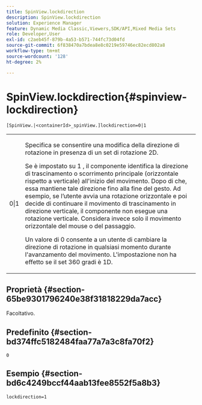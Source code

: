 ```yaml
---
title: SpinView.lockdirection
description: SpinView.lockdirection
solution: Experience Manager
feature: Dynamic Media Classic,Viewers,SDK/API,Mixed Media Sets
role: Developer,User
exl-id: c2aeb45f-879b-4a53-b571-744fc73d04fd
source-git-commit: 6f838470a7bdea8e8c0219e59746ec82ecd802a8
workflow-type: tm+mt
source-wordcount: '128'
ht-degree: 2%

---
```


# SpinView.lockdirection{#spinview-lockdirection}

`[SpinView.|<containerId>_spinView.]lockdirection=0|1`

<table id="table_18D47E7C6A2D4D68B94225CB621D5F7C"> 
 <tbody> 
  <tr> 
   <td colname="col1"> <p> <span class="codeph"> 0|1 </span> </p> </td> 
   <td colname="col2"> <p> Specifica se consentire una modifica della direzione di rotazione in presenza di un set di rotazione 2D. </p> <p>Se è impostato su <span class="codeph"> 1 </span>, il componente identifica la direzione di trascinamento o scorrimento principale (orizzontale rispetto a verticale) all'inizio del movimento. Dopo di che, essa mantiene tale direzione fino alla fine del gesto. Ad esempio, se l’utente avvia una rotazione orizzontale e poi decide di continuare il movimento di trascinamento in direzione verticale, il componente non esegue una rotazione verticale. Considera invece solo il movimento orizzontale del mouse o del passaggio. </p> <p>Un valore di <span class="codeph"> 0 </span> consente a un utente di cambiare la direzione di rotazione in qualsiasi momento durante l'avanzamento del movimento. L'impostazione non ha effetto se il set 360 gradi è 1D. </p> </td> 
  </tr> 
 </tbody> 
</table>

## Proprietà {#section-65be9301796240e38f31818229da7acc}

Facoltativo.

## Predefinito {#section-bd374ffc5182484faa77a7a3c8fa70f2}

`0`

## Esempio {#section-bd6c4249bccf44aab13fee8552f5a8b3}

`lockdirection=1`
